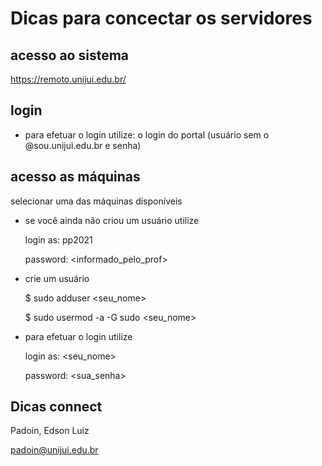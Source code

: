# Dicas para concectar os servidores 


## acesso ao sistema

https://remoto.unijui.edu.br/

## login

* para efetuar o login utilize: o login do portal (usuário sem o @sou.unijui.edu.br e senha)


## acesso as máquinas

selecionar uma das máquinas disponíveis

* se você ainda não criou um usuário utilize

	login as: pp2021

	password: <informado_pelo_prof>

* crie um usuário

	$ sudo adduser <seu_nome>

	$ sudo usermod -a -G sudo <seu_nome>

* para efetuar o login utilize

	login as: <seu_nome>
		
	password: <sua_senha>



## Dicas connect

Padoin, Edson Luiz

padoin@unijui.edu.br
